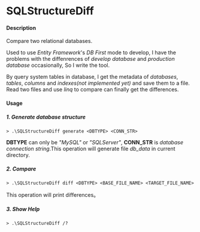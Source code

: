 # SQLStructureDiff

#### Description
Compare two relational databases.

Used to use *Entity Framework*'s *DB First* mode to develop, I have the problems with the diffenrences of *develop database* and *production database* occasionally, So I write the tool.

By query system tables in database, I get the metadata of *databases*, *tables*, *columns* and *indexes(not implemented yet)* and save them to a file. Read two files and use *linq* to compare can finally get the differences.

#### Usage

##### 1. Generate database structure
```
> .\SQLStructureDiff generate <DBTYPE> <CONN_STR>
```

**DBTYPE** can only be *"MySQL"* or *"SQLServer"*, **CONN_STR** is *database connection string*.This operation will generate file *db_data* in current directory.

##### 2. Compare
```
> .\SQLStructureDiff diff <DBTYPE> <BASE_FILE_NAME> <TARGET_FILE_NAME>
```

This operation will print differences。

##### 3. Show Help
```
> .\SQLStructureDiff /?
```

